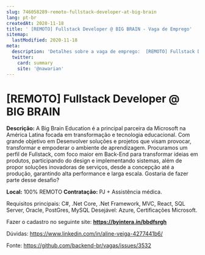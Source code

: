 ```yaml
---
slug: 746058289-remoto-fullstack-developer-at-big-brain
lang: pt-br
createdAt: 2020-11-18
title: ' [REMOTO] Fullstack Developer @ BIG BRAIN - Vaga de Emprego'
sitemap:
  lastModified: 2020-11-18
meta:
  description: 'Detalhes sobre a vaga de emprego:  [REMOTO] Fullstack Developer @ BIG BRAIN'
  twitter:
    card: summary
    site: '@nawarian'
---
```


#  [REMOTO] Fullstack Developer @ BIG BRAIN


**Descrição:**  A Big Brain Education é a principal parceira da Microsoft na América Latina focada em transformação e tecnologia educacional. Com grande objetivo em Desenvolver soluções e projetos que visam provocar, transformar e empoderar o ambiente de aprendizagem. Procuramos um perfil de Fullstack, com foco maior em Back-End para transformar ideias em produtos, participando do design e implementando sistemas, além de propor soluções inovadoras de serviços, desde a concepção até a produção, garantindo alta performance e larga escala. Gostaria de fazer parte desse desafio?

**Local:** 100% REMOTO
**Contratação:** PJ + Assistência médica. 

Requisitos principais: C#, .Net Core, .Net Framework, MVC, React, SQL Server, Oracle, PostGres, MySQL
Desejável: Azure, Certificações Microsoft.

Fazer o cadastro no seguinte site:  **https://byintera.in/bbdfsrgh**

Dúvidas: https://www.linkedin.com/in/aline-veiga-4277441b6/

Fonte: https://github.com/backend-br/vagas/issues/3532